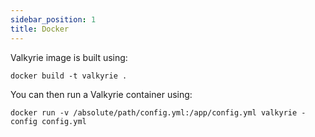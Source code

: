 ```yaml
---
sidebar_position: 1
title: Docker
---
```

Valkyrie image is built using:

```shell
docker build -t valkyrie .
```

You can then run a Valkyrie container using:

```shell
docker run -v /absolute/path/config.yml:/app/config.yml valkyrie -config config.yml
```